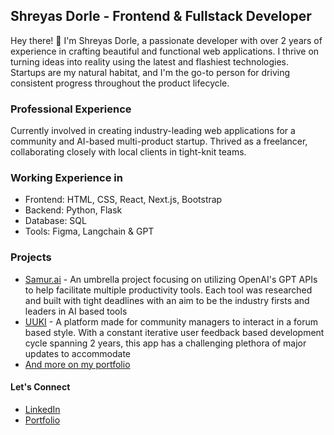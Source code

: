 ## Shreyas Dorle - Frontend & Fullstack Developer
Hey there! 👋 I'm Shreyas Dorle, a passionate developer with over 2 years of experience in crafting beautiful and functional web applications. I thrive on turning ideas into reality using the latest and flashiest technologies. Startups are my natural habitat, and I'm the go-to person for driving consistent progress throughout the product lifecycle.


### Professional Experience
Currently involved in creating industry-leading web applications for a community and AI-based multi-product startup.
Thrived as a freelancer, collaborating closely with local clients in tight-knit teams.

### Working Experience in
- Frontend: HTML, CSS, React, Next.js, Bootstrap
- Backend: Python, Flask
- Database: SQL
- Tools: Figma, Langchain & GPT

### Projects
- [Samur.ai](https://www.thesamur.ai) - An umbrella project focusing on utilizing OpenAI's GPT APIs to help facilitate multiple productivity tools. Each tool was researched and built with tight deadlines with an aim to be the industry firsts and leaders in AI based tools
- [UUKI](https://www.uuki.live) - A platform made for community managers to interact in a forum based style. With a constant iterative user feedback based development cycle spanning 2 years, this app has a challenging plethora of major updates to accommodate
- [And more on my portfolio](https://www.dorle.space)


#### Let's Connect
- [LinkedIn](https://www.linkedin.com/in/shreyas-dorle/)
- [Portfolio](https://www.dorle.space)

